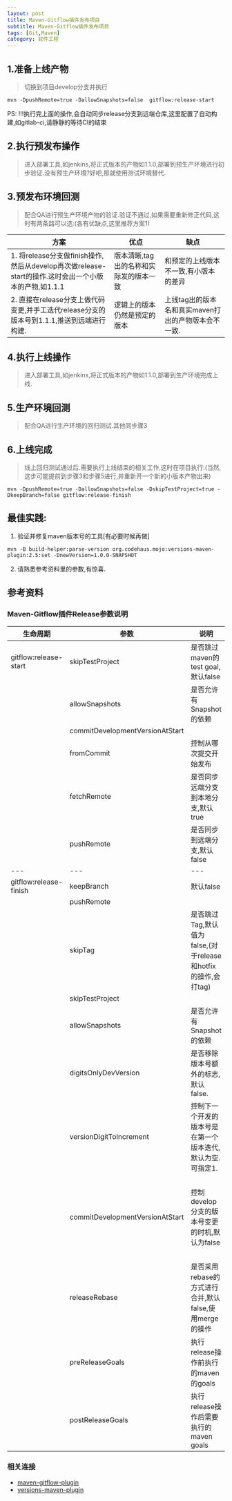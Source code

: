 ```yaml
---
layout: post
title: Maven-Gitflow插件发布项目
subtitle: Maven-Gitflow插件发布项目
tags: [Git,Maven]
category: 软件工程
---
```


## 1.准备上线产物

> 切换到项目develop分支并执行

```
mvn -DpushRemote=true -DallowSnapshots=false  gitflow:release-start
```

PS: !!!执行完上面的操作,会自动同步release分支到远端仓库,这里配置了自动构建,如gitlab-ci,请静静的等待CI的结束   
 
## 2.执行预发布操作
> 进入部署工具,如jenkins,将正式版本的产物如1.1.0,部署到预生产环境进行初步验证.没有预生产环境?好吧,那就使用测试环境替代.

## 3.预发布环境回测
> 配合QA进行预生产环境产物的验证.验证不通过,如果需要重新修正代码,这时有两条路可以选:(各有优缺点,这里推荐方案1)


| 方案 | 优点 | 缺点 |
|---|---|---|
| 1. 将release分支做finish操作,然后从develop再次做release-start的操作.这时会出一个小版本的产物,如1.1.1 | 版本清晰,tag出的名称和实际发的版本一致 | 和预定的上线版本不一致,有小版本的差异|
| 2. 直接在release分支上做代码变更,并手工迭代release分支的版本号到1.1.1,推送到远端进行构建. | 逻辑上的版本仍然是预定的版本 | 上线tag出的版本名和真实maven打出的产物版本会不一致. |



## 4.执行上线操作
> 进入部署工具,如jenkins,将正式版本的产物如1.1.0,部署到生产环境完成上线.

## 5.生产环境回测
> 配合QA进行生产环境的回归测试.其他同步骤3

## 6.上线完成 
> 线上回归测试通过后.需要执行上线结束的相关工作,这时在项目执行:(当然,这步可能提前到步骤3和步骤5进行,并重新开一个新的小版本产物出来)

```
mvn -DpushRemote=true -DallowSnapshots=false -DskipTestProject=true -DkeepBranch=false gitflow:release-finish
```

## 最佳实践:

1. 验证并修复maven版本号的工具[有必要时候再做]

```
mvn -B build-helper:parse-version org.codehaus.mojo:versions-maven-plugin:2.5:set -DnewVersion=1.0.0-SNAPSHOT
```
2. 请熟悉参考资料里的参数,有惊喜.

## 参考资料

### Maven-Gitflow插件Release参数说明

| 生命周期 | 参数 | 说明 | 其他 |
| --- | --- | --- | --- |
| gitflow:release-start | skipTestProject  | 是否跳过maven的test goal,默认false |  |
|   | allowSnapshots | 是否允许有Snapshot的依赖 |  |
|   | commitDevelopmentVersionAtStart |  |  |
|  | fromCommit | 控制从哪次提交开始发布 |  |
|  | fetchRemote | 是否同步远端分支到本地分支,默认true |  |
|  | pushRemote | 是否同步到远端分支,默认false |  |
| --- | --- | --- | --- |
| gitflow:release-finish | keepBranch | 默认false |  |
|  | pushRemote |  |  |
|  | skipTag | 是否跳过Tag,默认值为false,(对于release和hotfix的操作,会打tag) |  |
|  | skipTestProject |  |  |
|  | allowSnapshots | 是否允许有Snapshot的依赖 |  |
|  | digitsOnlyDevVersion | 是否移除版本号额外的标志,默认false. | 如,release的版本号:1.1.0-Final,下一个develop的版本号会是:1.1.1-SNAPSHOT |
|  | versionDigitToIncrement | 控制下一个开发的版本号是在第一个版本迭代,默认为空.可指定1. | 如versionDigitToIncrement=1,release版本号是1.2.3.4 ,则下一个版本号会是:1.3.0.0-SNAPSHOT |
|  | commitDevelopmentVersionAtStart | 控制develop分支的版本号变更的时机,默认为false | true:在开始做release的时候,也就是release-start的时候,先把develop分支的版本号变更到release的版本号,紧接着完成release分支的创建后,把版本变更到下一个版本号 false:在release分支做finish操作合并并到develop和master后触发develop版本的变更 |
|  |releaseRebase  | 是否采用rebase的方式进行合并,默认false,使用merge的操作 |  |
|  | preReleaseGoals | 执行release操作前执行的maven的goals | 如,-DpreReleaseGoals=test |
|  | postReleaseGoals | 执行release操作后需要执行的maven goals  |如 -DpostReleaseGoals=deploy  |

### 相关连接
- [maven-gitflow-plugin](https://github.com/aleksandr-m/gitflow-maven-plugin)
- [versions-maven-plugin](http://www.mojohaus.org/versions-maven-plugin/)


